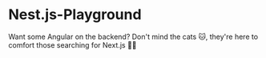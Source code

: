 # Nest.js-Playground
Want some Angular on the backend? Don't mind the cats 🐱, they're here to comfort those searching for Next.js 🤷‍♂️
